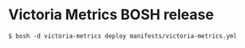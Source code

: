 # Victoria Metrics BOSH release

```
$ bosh -d victoria-metrics deploy manifests/victoria-metrics.yml
```
